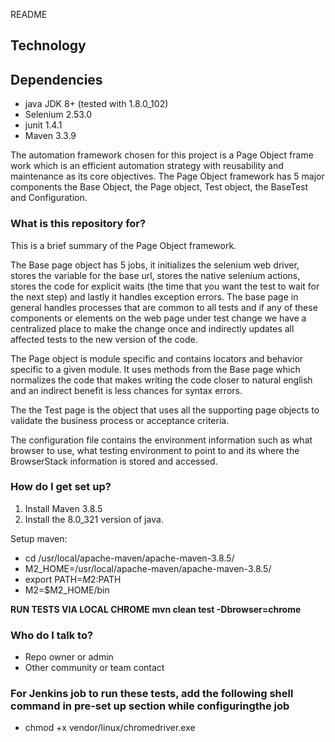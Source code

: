 README 
## Technology ##
## Dependencies ##


* java JDK 8+ (tested with 1.8.0_102)
* Selenium 2.53.0
* junit 1.4.1
* Maven 3.3.9



The automation framework chosen for this project is a Page Object frame work which is an efficient automation strategy with reusability and maintenance as its core objectives.  The Page Object framework has 5 major components the Base Object, the Page object, Test object, the BaseTest and Configuration.

### What is this repository for? ###

This is a brief summary of the Page Object framework.  



The Base page object has 5 jobs, it initializes the selenium web driver, stores the variable for the base url, stores the native selenium actions, stores the code for explicit waits (the time that you want the test to wait for the next step) and lastly it handles exception errors. The base page in general handles processes that are common to all tests and if any of these components or elements on the web page under test change we have a centralized place to make the change once and indirectly updates all affected tests to the new version of the code.

The Page object is module specific and contains locators and behavior specific to a given module.  It uses methods from the Base page which normalizes the code that makes writing the code closer to natural english and an indirect benefit is less chances for syntax errors. 

The the Test page is the object that uses all the supporting page objects to validate the business process or acceptance criteria.  

The configuration file contains the environment information such as what browser to use, what testing environment to point to and its where the BrowserStack information is stored and accessed.  

### How do I get set up? ###

1. Install Maven 3.8.5
1. Install the 8.0_321 version of java.
 

Setup maven:

* cd /usr/local/apache-maven/apache-maven-3.8.5/
* M2_HOME=/usr/local/apache-maven/apache-maven-3.8.5/
* export PATH=$M2:$PATH
* M2=$M2_HOME/bin

**RUN TESTS VIA LOCAL CHROME**
**mvn clean test -Dbrowser=chrome**

### Who do I talk to? ###

* Repo owner or admin
* Other community or team contact
### For Jenkins job to run these tests, add the following shell command in pre-set up section while configuringthe job 
* chmod +x vendor/linux/chromedriver.exe